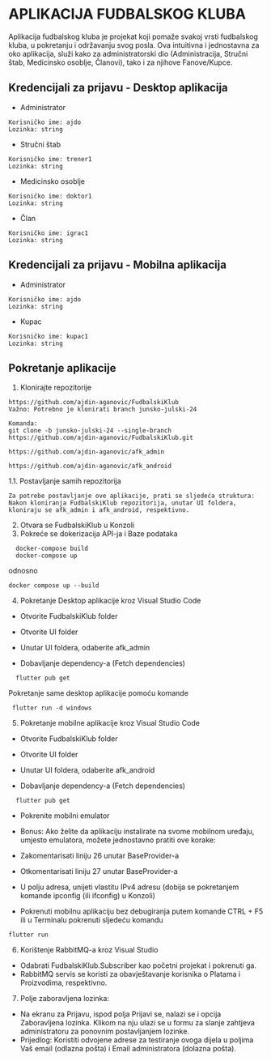 # APLIKACIJA FUDBALSKOG KLUBA
Aplikacija fudbalskog kluba je projekat koji pomaže svakoj vrsti fudbalskog kluba, u pokretanju i održavanju svog posla. Ova intuitivna i jednostavna za oko aplikacija, služi kako za administratorski dio (Administracija, Stručni štab, Medicinsko osoblje, Članovi), tako i za njihove Fanove/Kupce.

## Kredencijali za prijavu - Desktop aplikacija
- Administrator
```
Korisničko ime: ajdo
Lozinka: string
```
- Stručni štab
```
Korisničko ime: trener1
Lozinka: string
```
- Medicinsko osoblje
```
Korisničko ime: doktor1
Lozinka: string
```
- Član
```
Korisničko ime: igrac1
Lozinka: string
```
## Kredencijali za prijavu - Mobilna aplikacija
- Administrator
```
Korisničko ime: ajdo
Lozinka: string
```
- Kupac
```
Korisničko ime: kupac1
Lozinka: string
```

## Pokretanje aplikacije
1.  Klonirajte repozitorije
```
https://github.com/ajdin-aganovic/FudbalskiKlub
Važno: Potrebno je klonirati branch junsko-julski-24
```
```
Komanda:
git clone -b junsko-julski-24 --single-branch https://github.com/ajdin-aganovic/FudbalskiKlub.git
```
```
https://github.com/ajdin-aganovic/afk_admin
```
```
https://github.com/ajdin-aganovic/afk_android
```
1.1. Postavljanje samih repozitorija
```
Za potrebe postavljanje ove aplikacije, prati se sljedeća struktura:
Nakon kloniranja FudbalskiKlub repozitorija, unutar UI foldera, kloniraju se afk_admin i afk_android, respektivno.
```
2. Otvara se FudbalskiKlub u Konzoli
3. Pokreće se dokerizacija API-ja i Baze podataka
```
  docker-compose build
  docker-compose up
```
odnosno
```
docker compose up --build
```
4. Pokretanje Desktop aplikacije kroz Visual Studio Code

- Otvorite FudbalskiKlub folder

- Otvorite UI folder

- Unutar UI foldera, odaberite afk_admin

- Dobavljanje dependency-a (Fetch dependencies)
```
  flutter pub get
```
 Pokretanje same desktop aplikacije pomoću komande 
```
 flutter run -d windows
```
 
5. Pokretanje mobilne aplikacije kroz Visual Studio Code

- Otvorite FudbalskiKlub folder

- Otvorite UI folder
  
- Unutar UI foldera, odaberite afk_android
 
- Dobavljanje dependency-a (Fetch dependencies)
```
  flutter pub get
```
- Pokrenite mobilni emulator
- Bonus: Ako želite da aplikaciju instalirate na svome mobilnom uređaju, umjesto emulatora, možete jednostavno pratiti ove korake:
-  Zakomentarisati liniju 26 unutar BaseProvider-a
-  Otkomentarisati liniju 27 unutar BaseProvider-a
-  U polju adresa, unijeti vlastitu IPv4 adresu (dobija se pokretanjem komande ipconfig (ili ifconfig) u Konzoli)

- Pokrenuti mobilnu aplikaciju bez debugiranja putem komande CTRL + F5 ili u Terminalu pokrenuti sljedeću komandu
```
flutter run
```

6. Korištenje RabbitMQ-a kroz Visual Studio
- Odabrati FudbalskiKlub.Subscriber kao početni projekat i pokrenuti ga.
- RabbitMQ servis se koristi za obavještavanje korisnika o Platama i Proizvodima, respektivno.

7. Polje zaboravljena lozinka:
- Na ekranu za Prijavu, ispod polja Prijavi se, nalazi se i opcija Zaboravljena lozinka. Klikom na nju ulazi se u formu za slanje zahtjeva administratoru za ponovnim postavljanjem lozinke.
- Prijedlog: Koristiti odvojene adrese za testiranje ovoga dijela u poljima Vaš email (odlazna pošta) i Email administratora (dolazna pošta).
